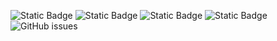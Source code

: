 ![Static Badge](https://img.shields.io/badge/blacklists-60-000000) ![Static Badge](https://img.shields.io/badge/blacklisted-2793436-cc0000) ![Static Badge](https://img.shields.io/badge/whitelisted-2242-00CC00) ![Static Badge](https://img.shields.io/badge/streaming_blacklist-28106-000000) ![GitHub issues](https://img.shields.io/github/issues/fabriziosalmi/blacklists)

